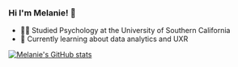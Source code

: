 ### Hi I'm Melanie! 👋

  - 👩‍🎓 Studied Psychology at the University of Southern California 
  - 🌱 Currently learning about data analytics and UXR 

<!--
**smelkwan/smelkwan** is a ✨ _special_ ✨ repository because its `README.md` (this file) appears on your GitHub profile.

Here are some ideas to get you started:


-->

[![Melanie's GitHub stats](https://github-readme-stats.vercel.app/api?username=smelkwan)](https://github.com/smel/github-readme-stats)
